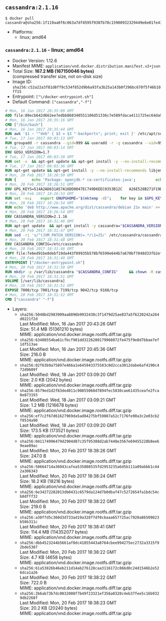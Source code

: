 ## `cassandra:2.1.16`

```console
$ docker pull cassandra@sha256:1f119aa0f6c063a7df4595f9307b78c15900932329449e6e01fe436d61cc2d80
```

-	Platforms:
	-	linux; amd64

### `cassandra:2.1.16` - linux; amd64

-	Docker Version: 1.12.6
-	Manifest MIME: `application/vnd.docker.distribution.manifest.v2+json`
-	Total Size: **167.2 MB (167150046 bytes)**  
	(compressed transfer size, not on-disk size)
-	Image ID: `sha256:c52a22a3f81d8ff9c534f852d9b6a93fa3b25a143b0f296bc670f5f46b10ff15`
-	Entrypoint: `["\/docker-entrypoint.sh"]`
-	Default Command: `["cassandra","-f"]`

```dockerfile
# Mon, 16 Jan 2017 20:35:09 GMT
ADD file:89ecb642d662ee7edbb868340551106d51336c7e589fdaca4111725ec64da957 in / 
# Mon, 16 Jan 2017 20:35:16 GMT
CMD ["/bin/bash"]
# Mon, 16 Jan 2017 20:35:44 GMT
RUN awk '$1 ~ "^deb" { $3 = $3 "-backports"; print; exit }' /etc/apt/sources.list > /etc/apt/sources.list.d/backports.list
# Tue, 17 Jan 2017 00:03:13 GMT
RUN groupadd -r cassandra --gid=999 && useradd -r -g cassandra --uid=999 cassandra
# Tue, 17 Jan 2017 00:03:14 GMT
ENV GOSU_VERSION=1.7
# Tue, 17 Jan 2017 00:03:30 GMT
RUN set -x 	&& apt-get update && apt-get install -y --no-install-recommends ca-certificates wget && rm -rf /var/lib/apt/lists/* 	&& wget -O /usr/local/bin/gosu "https://github.com/tianon/gosu/releases/download/$GOSU_VERSION/gosu-$(dpkg --print-architecture)" 	&& wget -O /usr/local/bin/gosu.asc "https://github.com/tianon/gosu/releases/download/$GOSU_VERSION/gosu-$(dpkg --print-architecture).asc" 	&& export GNUPGHOME="$(mktemp -d)" 	&& gpg --keyserver ha.pool.sks-keyservers.net --recv-keys B42F6819007F00F88E364FD4036A9C25BF357DD4 	&& gpg --batch --verify /usr/local/bin/gosu.asc /usr/local/bin/gosu 	&& rm -r "$GNUPGHOME" /usr/local/bin/gosu.asc 	&& chmod +x /usr/local/bin/gosu 	&& gosu nobody true 	&& apt-get purge -y --auto-remove ca-certificates wget
# Tue, 17 Jan 2017 00:03:36 GMT
RUN apt-get update && apt-get install -y --no-install-recommends libjemalloc1 && rm -rf /var/lib/apt/lists/*
# Mon, 20 Feb 2017 18:26:50 GMT
RUN { 		echo 'Package: openjdk-* ca-certificates-java'; 		echo 'Pin: release n=*-backports'; 		echo 'Pin-Priority: 990'; 	} > /etc/apt/preferences.d/java-backports
# Mon, 20 Feb 2017 18:26:51 GMT
ENV GPG_KEYS=514A2AD631A57A16DD0047EC749D6EEC0353B12C 	A26E528B271F19B9E5D8E19EA278B781FE4B2BDA
# Mon, 20 Feb 2017 18:26:53 GMT
RUN set -ex; 	export GNUPGHOME="$(mktemp -d)"; 	for key in $GPG_KEYS; do 		gpg --keyserver ha.pool.sks-keyservers.net --recv-keys "$key"; 	done; 	gpg --export $GPG_KEYS > /etc/apt/trusted.gpg.d/cassandra.gpg; 	rm -r "$GNUPGHOME"; 	apt-key list
# Mon, 20 Feb 2017 18:26:54 GMT
RUN echo 'deb http://www.apache.org/dist/cassandra/debian 21x main' >> /etc/apt/sources.list.d/cassandra.list
# Mon, 20 Feb 2017 18:26:54 GMT
ENV CASSANDRA_VERSION=2.1.16
# Mon, 20 Feb 2017 18:31:46 GMT
RUN apt-get update 	&& apt-get install -y cassandra="$CASSANDRA_VERSION" 	&& rm -rf /var/lib/apt/lists/*
# Mon, 20 Feb 2017 18:31:47 GMT
RUN sed -ri 's/^(JVM_PATCH_VERSION)=.*/\1=25/' /etc/cassandra/cassandra-env.sh
# Mon, 20 Feb 2017 18:31:48 GMT
ENV CASSANDRA_CONFIG=/etc/cassandra
# Mon, 20 Feb 2017 18:31:48 GMT
COPY file:fe6ed91be8debf19da443f09935b578bf6599e644b7a670bf7048d33fb2efa9e in /docker-entrypoint.sh 
# Mon, 20 Feb 2017 18:31:49 GMT
ENTRYPOINT ["/docker-entrypoint.sh"]
# Mon, 20 Feb 2017 18:31:50 GMT
RUN mkdir -p /var/lib/cassandra "$CASSANDRA_CONFIG" 	&& chown -R cassandra:cassandra /var/lib/cassandra "$CASSANDRA_CONFIG" 	&& chmod 777 /var/lib/cassandra "$CASSANDRA_CONFIG"
# Mon, 20 Feb 2017 18:31:51 GMT
VOLUME [/var/lib/cassandra]
# Mon, 20 Feb 2017 18:31:51 GMT
EXPOSE 7000/tcp 7001/tcp 7199/tcp 9042/tcp 9160/tcp
# Mon, 20 Feb 2017 18:31:52 GMT
CMD ["cassandra" "-f"]
```

-	Layers:
	-	`sha256:5040bd2983909aa8896b9932438c3f1479d25ae837a5f6220242a264d0221f2d`  
		Last Modified: Mon, 16 Jan 2017 20:43:26 GMT  
		Size: 51.4 MB (51361210 bytes)  
		MIME: application/vnd.docker.image.rootfs.diff.tar.gzip
	-	`sha256:63408554ba61cfbcf981dd3226280179968072fe475f9e8d7bbae7ef1df513ae`  
		Last Modified: Mon, 16 Jan 2017 20:45:36 GMT  
		Size: 216.0 B  
		MIME: application/vnd.docker.image.rootfs.diff.tar.gzip
	-	`sha256:02f63b9a75897e466a1e645943375583c0d2cca3012dabe6af4190c472d9609f`  
		Last Modified: Wed, 18 Jan 2017 03:09:20 GMT  
		Size: 2.0 KB (2042 bytes)  
		MIME: application/vnd.docker.image.rootfs.diff.tar.gzip
	-	`sha256:8579ed1d2f83ded811c90855068d7894fec5830cae61435ceafe2fca0e873193`  
		Last Modified: Wed, 18 Jan 2017 03:09:21 GMT  
		Size: 1.2 MB (1216678 bytes)  
		MIME: application/vnd.docker.image.rootfs.diff.tar.gzip
	-	`sha256:ef7c2f67d61627969da5ad84275bf59087a52c7176fe90a3c2e03cb2f0534a90`  
		Last Modified: Wed, 18 Jan 2017 03:09:20 GMT  
		Size: 173.5 KB (173521 bytes)  
		MIME: application/vnd.docker.image.rootfs.diff.tar.gzip
	-	`sha256:041174996479d2904d87c35f95388d2ab7448e3567e69455228b8ee69eae09ac`  
		Last Modified: Mon, 20 Feb 2017 18:38:26 GMT  
		Size: 247.0 B  
		MIME: application/vnd.docker.image.rootfs.diff.tar.gzip
	-	`sha256:50664714a36043cafea535808535fd2953235a6d5b111a09abbb1c442a306343`  
		Last Modified: Mon, 20 Feb 2017 18:38:24 GMT  
		Size: 18.2 KB (18216 bytes)  
		MIME: application/vnd.docker.image.rootfs.diff.tar.gzip
	-	`sha256:6e34272282013db0431c6579da124d7b0dbaf47c5272654fa1bdc54cb8dfff32`  
		Last Modified: Mon, 20 Feb 2017 18:38:22 GMT  
		Size: 219.0 B  
		MIME: application/vnd.docker.image.rootfs.diff.tar.gzip
	-	`sha256:a30ffd5c360d3d733ad19a328f7df0cbaaa657725ac7920a86509823b56b311c`  
		Last Modified: Mon, 20 Feb 2017 18:38:41 GMT  
		Size: 114.4 MB (114352077 bytes)  
		MIME: application/vnd.docker.image.rootfs.diff.tar.gzip
	-	`sha256:dbb4523244b5661af0dc41855443a8764cbee994275ec2732a3315f92bde5307`  
		Last Modified: Mon, 20 Feb 2017 18:38:22 GMT  
		Size: 4.7 KB (4658 bytes)  
		MIME: application/vnd.docker.image.rootfs.diff.tar.gzip
	-	`sha256:61a53826b46eb211d14ab276128caa3116172c866d0c24d1546b2e526dca1a26`  
		Last Modified: Mon, 20 Feb 2017 18:38:22 GMT  
		Size: 722.0 B  
		MIME: application/vnd.docker.image.rootfs.diff.tar.gzip
	-	`sha256:2b6ab73b7dc0032008f7b49f23321ef356a0320c4eb37fee5c16b9329db2268f`  
		Last Modified: Mon, 20 Feb 2017 18:38:23 GMT  
		Size: 20.2 KB (20240 bytes)  
		MIME: application/vnd.docker.image.rootfs.diff.tar.gzip
